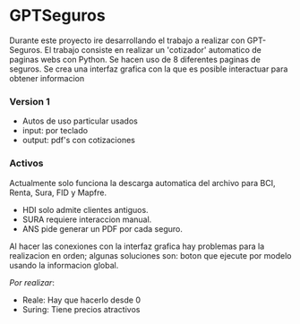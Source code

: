 # GPTSeguros

Durante este proyecto ire desarrollando el trabajo a realizar con GPT-Seguros.
El trabajo consiste en realizar un 'cotizador' automatico de paginas webs con Python.
Se hacen uso de 8 diferentes paginas de seguros.
Se crea una interfaz grafica con la que es posible interactuar para obtener informacion

### Version 1
* Autos de uso particular usados
* input: por teclado
* output: pdf's con cotizaciones

### Activos

Actualmente solo funciona la descarga automatica del archivo para BCI, Renta, Sura, FID y Mapfre.

* HDI solo admite clientes antiguos.
* SURA requiere interaccion manual.
* ANS pide generar un PDF por cada seguro.

Al hacer las conexiones con la interfaz grafica hay problemas para la realizacion en orden; algunas soluciones son: boton que ejecute por modelo usando la informacion global.

*Por realizar*:
* Reale: Hay que hacerlo desde 0
* Suring: Tiene precios atractivos
